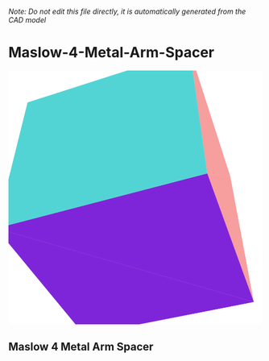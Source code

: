 ###### Note: Do not edit this file directly, it is automatically generated from the CAD model

# Maslow-4-Metal-Arm-Spacer

![](/project.svg)

## Maslow 4 Metal Arm Spacer


